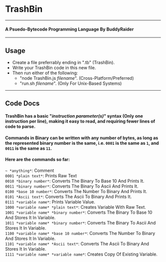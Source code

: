 # TrashBin
***
#### A Psuedo-Bytecode Programming Language By BuddyRaider
***
## Usage
- Create a file preferrably ending in ".tb" (TrashBin).
- Write your TrashBin code in this new file.
- Then run either of the following:
	- "node TrashBin.js *filename*". (Cross-Platform/Preferred)
	- "run.sh *filename*". (Only For Unix-Based Systems)
***
## Code Docs
#### TrashBin has a basic "*instruction* *parameter(s)*" syntax (Only one instruction per line), making it easy to read, and requiring fewer lines of code to parse.
#### Commands in Binary can be written with any number of bytes, as long as the represented binary number is the same, i.e. `0001` is the same as `1`, and `0011` is the same as `11`.
#### Here are the commands so far:
`~ *anything*`: Comment\
`0001 *plain text*`: Prints Raw Text\
`0010 *binary number*`: Converts The Binary To Base 10 And Prints It.\
`0011 *binary number*`: Converts The Binary To Ascii And Prints It.\
`0100 *base 10 number*`: Converts The Number To Binary And Prints It.\
`0101 *Ascii text*`: Converts The Ascii To Binary And Prints It.\
`0111 *variable name*`: Prints Variable Value.\
`1000 *variable name* *plain text*`: Creates Variable With Raw Text.\
`1001 *variable name* *binary number*`: Converts The Binary To Base 10 And Stores It In Variable.\
`1011 *variable name* *binary number*`: Converts The Binary To Ascii And Stores It In Variable.\
`1100 *variable name* *base 10 number*`: Converts The Number To Binary And Stores It In Variable.\
`1101 *variable name* *Ascii text*`: Converts The Ascii To Binary And Stores It In Variable.\
`1111 *variable name* *variable name*`: Creates Copy Of Existing Variable.